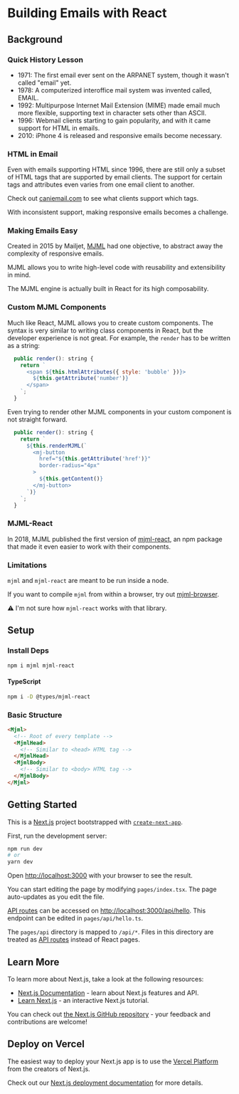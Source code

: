 # Building Emails with React

## Background

### Quick History Lesson

- 1971: The first email ever sent on the ARPANET system, though it wasn't called "email" yet.
- 1978: A computerized interoffice mail system was invented called, EMAIL.
- 1992: Multipurpose Internet Mail Extension (MIME) made email much more flexible, supporting text in character sets other than ASCII.
- 1996: Webmail clients starting to gain popularity, and with it came support for HTML in emails.
- 2010: iPhone 4 is released and responsive emails become necessary.

### HTML in Email

Even with emails supporting HTML since 1996, there are still only a subset of HTML tags that are supported by email clients. The support for certain tags and attributes even varies from one email client to another.

Check out [caniemail.com](https://www.caniemail.com/) to see what clients support which tags.

With inconsistent support, making responsive emails becomes a challenge.

### Making Emails Easy

Created in 2015 by Mailjet, [MJML](https://mjml.io/) had one objective, to abstract away the complexity of responsive emails.

MJML allows you to write high-level code with reusability and extensibility in mind.

The MJML engine is actually built in React for its high composability.

### Custom MJML Components

Much like React, MJML allows you to create custom components. The syntax is very similar to writing class components in React, but the developer experience is not great. For example, the `render` has to be written as a string:

```js
  public render(): string {
    return `
      <span ${this.htmlAttributes({ style: 'bubble' })}>
        ${this.getAttribute('number')}
      </span>
    `;
  }
```

Even trying to render other MJML components in your custom component is not straight forward.

```js
  public render(): string {
    return `
      ${this.renderMJML(`
        <mj-button
          href="${this.getAttribute('href')}"
          border-radius="4px"
        >
          ${this.getContent()}
        </mj-button>
      `)}
    `;
  }
```

### MJML-React

In 2018, MJML published the first version of [mjml-react](https://github.com/wix-incubator/mjml-react), an npm package that made it even easier to work with their components.

### Limitations

`mjml` and `mjml-react` are meant to be run inside a node.

If you want to compile `mjml` from within a browser, try out [mjml-browser](https://www.npmjs.com/package/mjml-browser).

:warning: I'm not sure how `mjml-react` works with that library.

## Setup

### Install Deps

```bash
npm i mjml mjml-react
```

#### TypeScript

```bash
npm i -D @types/mjml-react
```

### Basic Structure

```html
<Mjml>
  <!-- Root of every template -->
  <MjmlHead>
    <!-- Similar to <head> HTML tag -->
  </MjmlHead>
  <MjmlBody>
    <!-- Similar to <body> HTML tag -->
  </MjmlBody>
</Mjml>
```

## Getting Started

This is a [Next.js](https://nextjs.org/) project bootstrapped with [`create-next-app`](https://github.com/vercel/next.js/tree/canary/packages/create-next-app).

First, run the development server:

```bash
npm run dev
# or
yarn dev
```

Open [http://localhost:3000](http://localhost:3000) with your browser to see the result.

You can start editing the page by modifying `pages/index.tsx`. The page auto-updates as you edit the file.

[API routes](https://nextjs.org/docs/api-routes/introduction) can be accessed on [http://localhost:3000/api/hello](http://localhost:3000/api/hello). This endpoint can be edited in `pages/api/hello.ts`.

The `pages/api` directory is mapped to `/api/*`. Files in this directory are treated as [API routes](https://nextjs.org/docs/api-routes/introduction) instead of React pages.

## Learn More

To learn more about Next.js, take a look at the following resources:

- [Next.js Documentation](https://nextjs.org/docs) - learn about Next.js features and API.
- [Learn Next.js](https://nextjs.org/learn) - an interactive Next.js tutorial.

You can check out [the Next.js GitHub repository](https://github.com/vercel/next.js/) - your feedback and contributions are welcome!

## Deploy on Vercel

The easiest way to deploy your Next.js app is to use the [Vercel Platform](https://vercel.com/new?utm_medium=default-template&filter=next.js&utm_source=create-next-app&utm_campaign=create-next-app-readme) from the creators of Next.js.

Check out our [Next.js deployment documentation](https://nextjs.org/docs/deployment) for more details.
